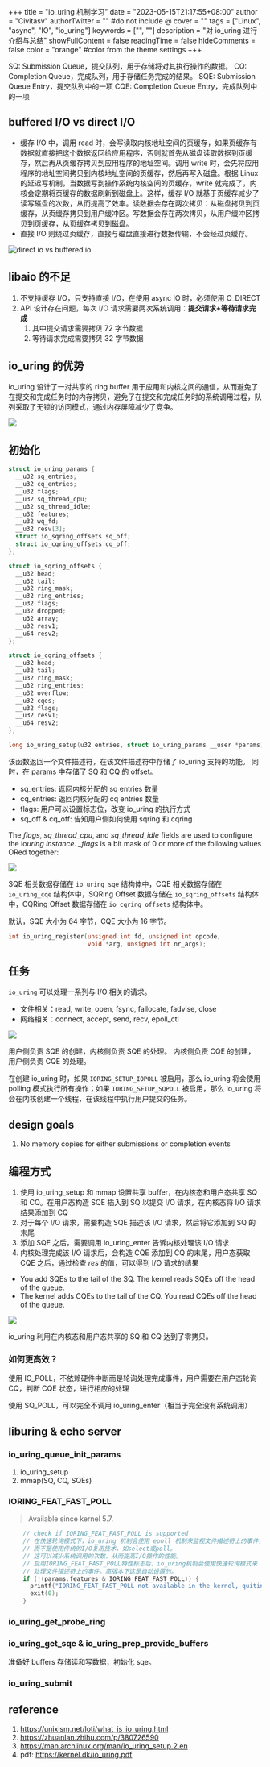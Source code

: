 +++
title = "io_uring 机制学习"
date = "2023-05-15T21:17:55+08:00"
author = "Civitasv"
authorTwitter = "" #do not include @
cover = ""
tags = ["Linux", "async", "IO", "io_uring"]
keywords = ["", ""]
description = "对 io_uring 进行介绍与总结"
showFullContent = false
readingTime = false
hideComments = false
color = "orange" #color from the theme settings
+++

SQ: Submission Queue，提交队列，用于存储将对其执行操作的数据。
CQ: Completion Queue，完成队列，用于存储任务完成的结果。
SQE: Submission Queue Entry，提交队列中的一项
CQE: Completion Queue Entry，完成队列中的一项

## buffered I/O vs direct I/O

- 缓存 I/O 中，调用 read 时，会写读取内核地址空间的页缓存，如果页缓存有数据就直接把这个数据返回给应用程序，否则就首先从磁盘读取数据到页缓存，然后再从页缓存拷贝到应用程序的地址空间。调用 write 时，会先将应用程序的地址空间拷贝到内核地址空间的页缓存，然后再写入磁盘。根据 Linux 的延迟写机制，当数据写到操作系统内核空间的页缓存，write 就完成了，内核会定期将页缓存的数据刷新到磁盘上。这样，缓存 I/O 就基于页缓存减少了读写磁盘的次数，从而提高了效率。读数据会存在两次拷贝：从磁盘拷贝到页缓存，从页缓存拷贝到用户缓冲区。写数据会存在两次拷贝，从用户缓冲区拷贝到页缓存，从页缓存拷贝到磁盘。
- 直接 I/O 则绕过页缓存，直接与磁盘直接进行数据传输，不会经过页缓存。

![direct io vs buffered io](/images/io_uring/a.png)

## libaio 的不足

1. 不支持缓存 I/O，只支持直接 I/O，在使用 async IO 时，必须使用 O_DIRECT
2. API 设计存在问题，每次 I/O 请求需要两次系统调用：**提交请求+等待请求完成**
   1. 其中提交请求需要拷贝 72 字节数据
   2. 等待请求完成需要拷贝 32 字节数据

## io_uring 的优势

io_uring 设计了一对共享的 ring buffer 用于应用和内核之间的通信，从而避免了在提交和完成任务时的内存拷贝，避免了在提交和完成任务时的系统调用过程，队列采取了无锁的访问模式，通过内存屏障减少了竞争。

![](/images/io_uring/b.png)

## 初始化

```c
struct io_uring_params {
  __u32 sq_entries;
  __u32 cq_entries;
  __u32 flags;
  __u32 sq_thread_cpu;
  __u32 sq_thread_idle;
  __u32 features;
  __u32 wq_fd;
  __u32 resv[3];
  struct io_sqring_offsets sq_off;
  struct io_cqring_offsets cq_off;
};
```

```c
struct io_sqring_offsets {
  __u32 head;
  __u32 tail;
  __u32 ring_mask;
  __u32 ring_entries;
  __u32 flags;
  __u32 dropped;
  __u32 array;
  __u32 resv1;
  __u64 resv2;
};
```

```c
struct io_cqring_offsets {
  __u32 head;
  __u32 tail;
  __u32 ring_mask;
  __u32 ring_entries;
  __u32 overflow;
  __u32 cqes;
  __u32 flags;
  __u32 resv1;
  __u64 resv2;
};
```

```c
long io_uring_setup(u32 entries, struct io_uring_params __user *params)
```

该函数返回一个文件描述符，在该文件描述符中存储了 io_uring 支持的功能。
同时，在 params 中存储了 SQ 和 CQ 的 offset。

- sq_entries: 返回内核分配的 sq entries 数量
- cq_entries: 返回内核分配的 cq entries 数量
- flags: 用户可以设置标志位，改变 io_uring 的执行方式
- sq_off & cq_off: 告知用户侧如何使用 sqring 和 cqring

The *flags*, *sq_thread_cpu*, and *sq_thread_idle* fields are used to configure the io*uring instance. _flags* is a bit mask of 0 or more of the following values ORed together:

![](/images/io_uring/c.png)

SQE 相关数据存储在 `io_uring_sqe` 结构体中，CQE 相关数据存储在 `io_uring_cqe` 结构体中，SQRing Offset 数据存储在 `io_sqring_offsets` 结构体中，CQRing Offset 数据存储在 `io_cqring_offsets` 结构体中。

默认，SQE 大小为 64 字节，CQE 大小为 16 字节。

```c
int io_uring_register(unsigned int fd, unsigned int opcode,
                      void *arg, unsigned int nr_args);
```

## 任务

`io_uring` 可以处理一系列与 I/O 相关的请求。

- 文件相关：read, write, open, fsync, fallocate, fadvise, close
- 网络相关：connect, accept, send, recv, epoll_ctl

![](/images/io_uring/d.png)

用户侧负责 SQE 的创建，内核侧负责 SQE 的处理。
内核侧负责 CQE 的创建，用户侧负责 CQE 的处理。

在创建 io_uring 时，如果 `IORING_SETUP_IOPOLL` 被启用，那么 io_uring 将会使用 polling 模式执行所有操作；如果 `IORING_SETUP_SQPOLL` 被启用，那么 io_uring 将会在内核创建一个线程，在该线程中执行用户提交的任务。

## design goals

1. No memory copies for either submissions or completion events

## 编程方式

1. 使用 io_uring_setup 和 mmap 设置共享 buffer，在内核态和用户态共享 SQ 和 CQ。在用户态构造 SQE 插入到 SQ 以提交 I/O 请求，在内核态将 I/O 请求结果添加到 CQ
2. 对于每个 I/O 请求，需要构造 SQE 描述该 I/O 请求，然后将它添加到 SQ 的末尾
3. 添加 SQE 之后，需要调用 io_uring_enter 告诉内核处理该 I/O 请求
4. 内核处理完成该 I/O 请求后，会构造 CQE 添加到 CQ 的末尾，用户态获取 CQE 之后，通过检查 *res* 的值，可以得到 I/O 请求的结果

- You add SQEs to the tail of the SQ. The kernel reads SQEs off the head of the queue.
- The kernel adds CQEs to the tail of the CQ. You read CQEs off the head of the queue.

![](/images/io_uring/e.png)

io_uring 利用在内核态和用户态共享的 SQ 和 CQ 达到了零拷贝。

### 如何更高效？

使用 IO_POLL，不依赖硬件中断而是轮询处理完成事件，用户需要在用户态轮询 CQ，判断 CQE 状态，进行相应的处理

使用 SQ_POLL，可以完全不调用 io_uring_enter（相当于完全没有系统调用）

## liburing & echo server

### io_uring_queue_init_params

1. io_uring_setup
2. mmap(SQ, CQ, SQEs)

### IORING_FEAT_FAST_POLL

> Available since kernel 5.7.

```c
    // check if IORING_FEAT_FAST_POLL is supported
    // 在快速轮询模式下，io_uring 机制会使用 epoll 机制来监视文件描述符上的事件，
    // 而不是使用传统的I/O复用技术，如select或poll。
    // 这可以减少系统调用的次数，从而提高I/O操作的性能。
    // 启用IORING_FEAT_FAST_POLL特性标志后，io_uring机制会使用快速轮询模式来
    // 处理文件描述符上的事件。高版本下这是自动设置的。
    if (!(params.features & IORING_FEAT_FAST_POLL)) {
      printf("IORING_FEAT_FAST_POLL not available in the kernel, quiting...\n");
      exit(0);
    }
```

### io_uring_get_probe_ring

### io_uring_get_sqe & io_uring_prep_provide_buffers

准备好 buffers 存储读和写数据，初始化 sqe。

### io_uring_submit

## reference

1. <https://unixism.net/loti/what_is_io_uring.html>
2. <https://zhuanlan.zhihu.com/p/380726590>
3. <https://man.archlinux.org/man/io_uring_setup.2.en>
4. pdf: <https://kernel.dk/io_uring.pdf>
